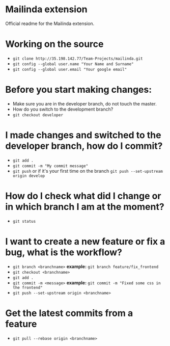 # Mailinda extension

Official readme for the Mailinda extension.

# Working on the source

  - ```git clone http://35.198.142.77/Team-Projects/mailinda.git```
  - ```git config --global user.name "Your Name and Surname"```
  - ```git config --global user.email "Your google email"```


# Before you start making changes:
  - Make sure you are in the developer branch, do not touch the master.
  - How do you switch to the development branch?
  - ```git checkout developer```

# I made changes and switched to the developer branch, how do I commit?
- ```git add .```
- ```git commit -m "My commit message"```
- ```git push``` or if it's your first time on the branch ```git push --set-upstream origin develop```

# How do I check what did I change or in which branch I am at the moment?

- ```git status```
 
# I want to create a new feature or fix a bug, what is the workflow?

- ```git branch <branchname>``` **example:** ```git branch feature/fix_frontend``` 
- ```git checkout <branchname>```
- ```git add .```
- ```git commit -m <message>``` **example:** ```git commit -m "Fixed some css in the frontend"```
- ```git push --set-upstream origin <branchname>```

# Get the latest commits from a feature

- ```git pull --rebase origin <branchname>```
